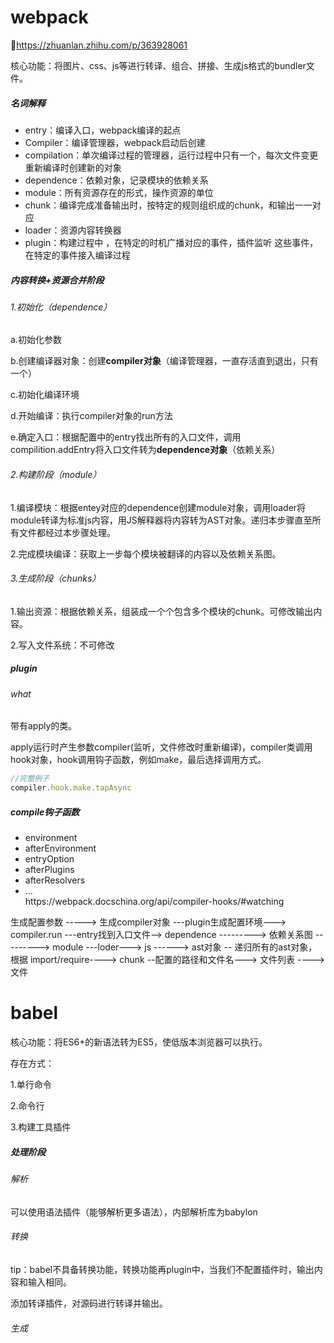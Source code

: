 # webpack

:link:https://zhuanlan.zhihu.com/p/363928061

核心功能：将图片、css、js等进行转译、组合、拼接、生成js格式的bundler文件。

##### 名词解释

<ul>
    <li>entry：编译入口，webpack编译的起点</li>
    <li>Compiler：编译管理器，webpack启动后创建</li>
    <li>compilation：单次编译过程的管理器，运行过程中只有一个，每次文件变更重新编译时创建新的对象</li>
    <li>dependence：依赖对象，记录模块的依赖关系</li>
    <li>module：所有资源存在的形式，操作资源的单位</li>
    <li>chunk：编译完成准备输出时，按特定的规则组织成的chunk，和输出一一对应</li>
    <li>loader：资源内容转换器</li>
    <li>plugin：构建过程中 ，在特定的时机广播对应的事件，插件监听 这些事件，在特定的事件接入编译过程</li>
</ul>

##### 内容转换+资源合并阶段

###### 1.初始化（dependence）

a.初始化参数

b.创建编译器对象：创建<b>compiler对象</b>（编译管理器，一直存活直到退出，只有一个）

c.初始化编译环境

d.开始编译：执行compiler对象的run方法

e.确定入口：根据配置中的entry找出所有的入口文件，调用compilition.addEntry将入口文件转为<b>dependence对象</b>（依赖关系）

###### 2.构建阶段（module）

1.编译模块：根据entey对应的dependence创建module对象，调用loader将module转译为标准js内容，用JS解释器将内容转为AST对象。递归本步骤直至所有文件都经过本步骤处理。

2.完成模块编译：获取上一步每个模块被翻译的内容以及依赖关系图。

###### 3.生成阶段（chunks）

1.输出资源：根据依赖关系，组装成一个个包含多个模块的chunk。可修改输出内容。

2.写入文件系统：不可修改

##### plugin

###### what

带有apply的类。

apply运行时产生参数compiler(监听，文件修改时重新编译)，compiler类调用hook对象，hook调用钩子函数，例如make，最后选择调用方式。

````js
//完整例子
compiler.hook.make.tapAsync
````

<h5>
    compile钩子函数
</h5>
<ul>
    <li>environment</li>
    <li>afterEnvironment</li>
    <li>entryOption</li>
    <li>afterPlugins</li>
    <li>afterResolvers</li>
    <li>...</li>
    <a>https://webpack.docschina.org/api/compiler-hooks/#watching</a>
</ul>



生成配置参数 -----> 生成compiler对象 ---plugin生成配置环境---> compiler.run ---entry找到入口文件--> dependence --------->   依赖关系图 ---------> module ---loder---> js ------> ast对象 -- 递归所有的ast对象，根据 import/require----> chunk --配置的路径和文件名---> 文件列表 ----> 文件  



# babel

核心功能：将ES6+的新语法转为ES5，使低版本浏览器可以执行。

存在方式：

1.单行命令

2.命令行

3.构建工具插件

##### 处理阶段

###### 解析

可以使用语法插件（能够解析更多语法），内部解析库为babylon

###### 转换

tip：babel不具备转换功能，转换功能再plugin中，当我们不配置插件时，输出内容和输入相同。

添加转译插件，对源码进行转译并输出。

###### 生成

